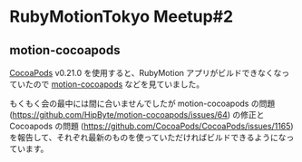 # RubyMotionTokyo Meetup#2

## motion-cocoapods
[CocoaPods](https://github.com/CocoaPods/CocoaPods/) v0.21.0 を使用すると、RubyMotion アプリがビルドできなくなっていたので [motion-cocoapods](https://github.com/HipByte/motion-cocoapods) などを見ていました。

もくもく会の最中には間に合いませんでしたが motion-cocoapods の問題 (https://github.com/HipByte/motion-cocoapods/issues/64) の修正と Cocoapods の問題 (https://github.com/CocoaPods/CocoaPods/issues/1165) を報告して、それぞれ最新のものを使っていただければビルドできるようになっています。